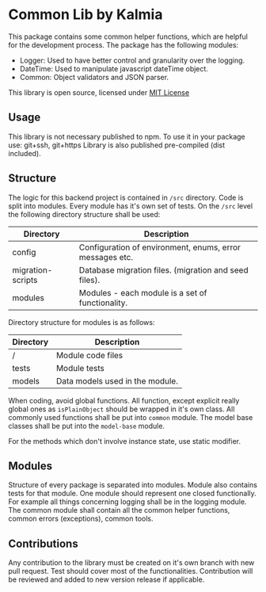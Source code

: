 # Common Lib by Kalmia

This package contains some common helper functions, which are helpful for the development process.
The package has the following modules:

- Logger: Used to have better control and granularity over the logging.
- DateTime: Used to manipulate javascript dateTime object.
- Common: Object validators and JSON parser.

This library is open source, licensed under [MIT License](./LICENSE.md)

## Usage

This library is not necessary published to npm. To use it in your package use: git+ssh, git+https
Library is also published pre-compiled (dist included).

## Structure

The logic for this backend project is contained in `/src` directory. Code is split into modules. Every module has it's own set of tests.
On the `/src` level the following directory structure shall be used:

| Directory         | Description                                              |
| ----------------- | -------------------------------------------------------- |
| config            | Configuration of environment, enums, error messages etc. |
| migration-scripts | Database migration files. (migration and seed files).    |
| modules           | Modules - each module is a set of functionality.         |

Directory structure for modules is as follows:

| Directory | Description                     |
| --------- | ------------------------------- |
| /         | Module code files               |
| tests     | Module tests                    |
| models    | Data models used in the module. |

When coding, avoid global functions. All function, except explicit really global ones as `isPlainObject` should be wrapped in it's own class.
All commonly used functions shall be put into `common` module. The model base classes shall be put into the `model-base` module.

For the methods which don't involve instance state, use static modifier.

## Modules

Structure of every package is separated into modules. Module also contains tests for that module. One module should represent one closed functionally. For example all things concerning logging shall be in the logging module.
The common module shall contain all the common helper functions, common errors (exceptions), common tools.

## Contributions

Any contribution to the library must be created on it's own branch with new pull request. Test should cover most of the functionalities.
Contribution will be reviewed and added to new version release if applicable.
